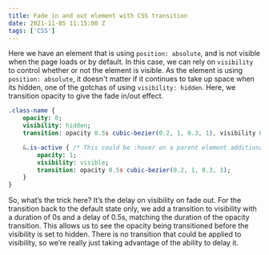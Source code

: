 ```yaml
---
title: Fade in and out element with CSS transition
date: 2021-11-05 11:15:00 Z
tags: ['CSS']
---
```


Here we have an element that is using `position: absolute`, and is not visible when the page loads or by default. In this case, we can rely on `visibility` to control whether or not the element is visible. As the element is using `position: absolute`, it doesn't matter if it continues to take up space when its hidden, one of the gotchas of using `visibility: hidden`. Here, we transition opacity to give the fade in/out effect.

```sass
.class-name {
	opacity: 0;
	visibility: hidden;
	transition: opacity 0.5s cubic-bezier(0.2, 1, 0.3, 1), visibility 0s 0.5s;

	&.is-active { /* This could be :hover on a parent element additionally or instead */
		opacity: 1;
		visibility: visible;
		transition: opacity 0.5s cubic-bezier(0.2, 1, 0.3, 1);
	}
}
```

So, what’s the trick here? It’s the delay on visibility on fade out. For the transition back to the default state only, we add a transition to visibility with a duration of 0s and a delay of 0.5s, matching the duration of the opacity transition. This allows us to see the opacity being transitioned before the visibility is set to hidden. There is no transition that could be applied to visibility, so we’re really just taking advantage of the ability to delay it.

